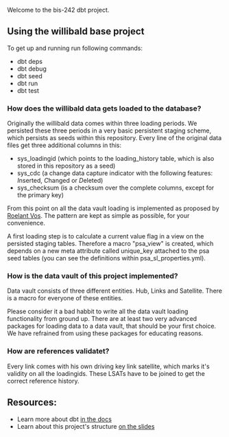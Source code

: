 Welcome to the bis-242 dbt project.

## Using the willibald base project

To get up and running run following commands:
- dbt deps
- dbt debug
- dbt seed
- dbt run
- dbt test

### How does the willibald data gets loaded to the database?

Originally the willibald data comes within three loading periods. We persisted these three periods in a very basic persistent
staging scheme, which persists as seeds within this repository. Every line of the original data files get three additional columns in this:
- sys_loadingid (which points to the loading_history table, which is also stored in this repository as a seed)
- sys_cdc (a change data capture indicator with the following features: *I*nserted, *C*hanged or *D*eleted)
- sys_checksum (is a checksum over the complete columns, except for the primary key)

From this point on all the data vault loading is implemented as proposed by [Roelant Vos](https://www.roelantvos.com/). The pattern are kept as simple as possible, for your convenience.

A first loading step is to calculate a current value flag in a view on the persisted staging tables. Therefore a macro "psa_view" is created, which depends on a new meta attribute called unique_key attached to the psa seed tables (you can see the definitions within psa_sl_properties.yml).

### How is the data vault of this project implemented?

Data vault consists of three different entities. Hub, Links and Satellite. There is a macro for everyone of these entities.

Please consider it a bad habbit to write all the data vault loading functionality from ground up. There are at least two very advanced packages for loading data to a data vault, that should be your first choice. We have refrained from using these packages for educating reasons.

### How are references validatet?

Every link comes with his own driving key link satellite, which marks it's validity on all the loadingids. These LSATs have to be joined to get the correct reference history.

## Resources:
- Learn more about dbt [in the docs](https://docs.getdbt.com/docs/introduction)
- Learn about this project's structure [on the slides](https://github.com/hsh-bis242/hsh-bi-class)
